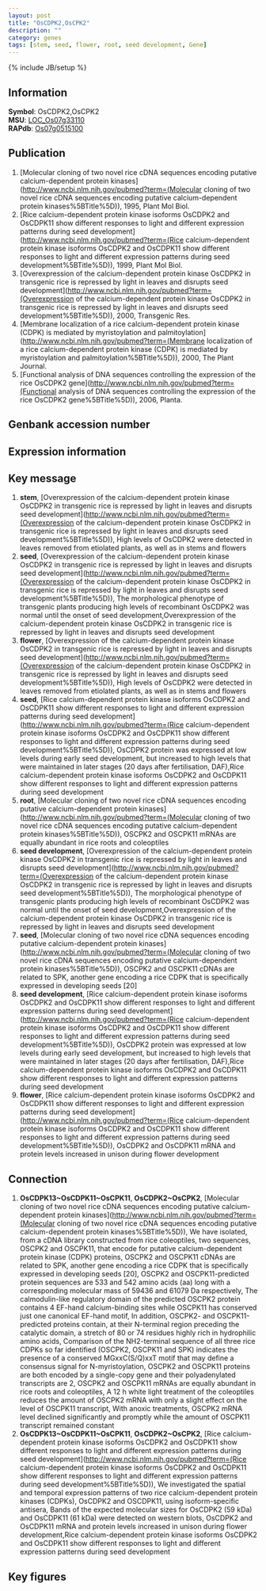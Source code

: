 ```yaml
---
layout: post
title: "OsCDPK2,OsCPK2"
description: ""
category: genes
tags: [stem, seed, flower, root, seed development, Gene]
---
```

{% include JB/setup %}

## Information
__Symbol__: OsCDPK2,OsCPK2  
__MSU__: [LOC_Os07g33110](http://rice.plantbiology.msu.edu/cgi-bin/ORF_infopage.cgi?orf=LOC_Os07g33110)  
__RAPdb__: [Os07g0515100](http://rapdb.dna.affrc.go.jp/viewer/gbrowse_details/irgsp1?name=Os07g0515100)  

## Publication
1. [Molecular cloning of two novel rice cDNA sequences encoding putative calcium-dependent protein kinases](http://www.ncbi.nlm.nih.gov/pubmed?term=(Molecular cloning of two novel rice cDNA sequences encoding putative calcium-dependent protein kinases%5BTitle%5D)), 1995, Plant Mol Biol.
2. [Rice calcium-dependent protein kinase isoforms OsCDPK2 and OsCDPK11 show different responses to light and different expression patterns during seed development](http://www.ncbi.nlm.nih.gov/pubmed?term=(Rice calcium-dependent protein kinase isoforms OsCDPK2 and OsCDPK11 show different responses to light and different expression patterns during seed development%5BTitle%5D)), 1999, Plant Mol Biol.
3. [Overexpression of the calcium-dependent protein kinase OsCDPK2 in transgenic rice is repressed by light in leaves and disrupts seed development](http://www.ncbi.nlm.nih.gov/pubmed?term=(Overexpression of the calcium-dependent protein kinase OsCDPK2 in transgenic rice is repressed by light in leaves and disrupts seed development%5BTitle%5D)), 2000, Transgenic Res.
4. [Membrane localization of a rice calcium-dependent protein kinase (CDPK) is mediated by myristoylation and palmitoylation](http://www.ncbi.nlm.nih.gov/pubmed?term=(Membrane localization of a rice calcium-dependent protein kinase (CDPK) is mediated by myristoylation and palmitoylation%5BTitle%5D)), 2000, The Plant Journal.
5. [Functional analysis of DNA sequences controlling the expression of the rice OsCDPK2 gene](http://www.ncbi.nlm.nih.gov/pubmed?term=(Functional analysis of DNA sequences controlling the expression of the rice OsCDPK2 gene%5BTitle%5D)), 2006, Planta.

## Genbank accession number

## Expression information

## Key message
1. __stem__, [Overexpression of the calcium-dependent protein kinase OsCDPK2 in transgenic rice is repressed by light in leaves and disrupts seed development](http://www.ncbi.nlm.nih.gov/pubmed?term=(Overexpression of the calcium-dependent protein kinase OsCDPK2 in transgenic rice is repressed by light in leaves and disrupts seed development%5BTitle%5D)),  High levels of OsCDPK2 were detected in leaves removed from etiolated plants, as well as in stems and flowers
2. __seed__, [Overexpression of the calcium-dependent protein kinase OsCDPK2 in transgenic rice is repressed by light in leaves and disrupts seed development](http://www.ncbi.nlm.nih.gov/pubmed?term=(Overexpression of the calcium-dependent protein kinase OsCDPK2 in transgenic rice is repressed by light in leaves and disrupts seed development%5BTitle%5D)),  The morphological phenotype of transgenic plants producing high levels of recombinant OsCDPK2 was normal until the onset of seed development,Overexpression of the calcium-dependent protein kinase OsCDPK2 in transgenic rice is repressed by light in leaves and disrupts seed development
3. __flower__, [Overexpression of the calcium-dependent protein kinase OsCDPK2 in transgenic rice is repressed by light in leaves and disrupts seed development](http://www.ncbi.nlm.nih.gov/pubmed?term=(Overexpression of the calcium-dependent protein kinase OsCDPK2 in transgenic rice is repressed by light in leaves and disrupts seed development%5BTitle%5D)),  High levels of OsCDPK2 were detected in leaves removed from etiolated plants, as well as in stems and flowers
4. __seed__, [Rice calcium-dependent protein kinase isoforms OsCDPK2 and OsCDPK11 show different responses to light and different expression patterns during seed development](http://www.ncbi.nlm.nih.gov/pubmed?term=(Rice calcium-dependent protein kinase isoforms OsCDPK2 and OsCDPK11 show different responses to light and different expression patterns during seed development%5BTitle%5D)),  OsCDPK2 protein was expressed at low levels during early seed development, but increased to high levels that were maintained in later stages (20 days after fertilisation, DAF),Rice calcium-dependent protein kinase isoforms OsCDPK2 and OsCDPK11 show different responses to light and different expression patterns during seed development
5. __root__, [Molecular cloning of two novel rice cDNA sequences encoding putative calcium-dependent protein kinases](http://www.ncbi.nlm.nih.gov/pubmed?term=(Molecular cloning of two novel rice cDNA sequences encoding putative calcium-dependent protein kinases%5BTitle%5D)),  OSCPK2 and OSCPK11 mRNAs are equally abundant in rice roots and coleoptiles
6. __seed development__, [Overexpression of the calcium-dependent protein kinase OsCDPK2 in transgenic rice is repressed by light in leaves and disrupts seed development](http://www.ncbi.nlm.nih.gov/pubmed?term=(Overexpression of the calcium-dependent protein kinase OsCDPK2 in transgenic rice is repressed by light in leaves and disrupts seed development%5BTitle%5D)),  The morphological phenotype of transgenic plants producing high levels of recombinant OsCDPK2 was normal until the onset of seed development,Overexpression of the calcium-dependent protein kinase OsCDPK2 in transgenic rice is repressed by light in leaves and disrupts seed development
7. __seed__, [Molecular cloning of two novel rice cDNA sequences encoding putative calcium-dependent protein kinases](http://www.ncbi.nlm.nih.gov/pubmed?term=(Molecular cloning of two novel rice cDNA sequences encoding putative calcium-dependent protein kinases%5BTitle%5D)),  OSCPK2 and OSCPK11 cDNAs are related to SPK, another gene encoding a rice CDPK that is specifically expressed in developing seeds [20]
8. __seed development__, [Rice calcium-dependent protein kinase isoforms OsCDPK2 and OsCDPK11 show different responses to light and different expression patterns during seed development](http://www.ncbi.nlm.nih.gov/pubmed?term=(Rice calcium-dependent protein kinase isoforms OsCDPK2 and OsCDPK11 show different responses to light and different expression patterns during seed development%5BTitle%5D)),  OsCDPK2 protein was expressed at low levels during early seed development, but increased to high levels that were maintained in later stages (20 days after fertilisation, DAF),Rice calcium-dependent protein kinase isoforms OsCDPK2 and OsCDPK11 show different responses to light and different expression patterns during seed development
9. __flower__, [Rice calcium-dependent protein kinase isoforms OsCDPK2 and OsCDPK11 show different responses to light and different expression patterns during seed development](http://www.ncbi.nlm.nih.gov/pubmed?term=(Rice calcium-dependent protein kinase isoforms OsCDPK2 and OsCDPK11 show different responses to light and different expression patterns during seed development%5BTitle%5D)),  OsCDPK2 and OsCDPK11 mRNA and protein levels increased in unison during flower development

## Connection
1. __OsCDPK13~OsCDPK11~OsCPK11__, __OsCDPK2~OsCPK2__, [Molecular cloning of two novel rice cDNA sequences encoding putative calcium-dependent protein kinases](http://www.ncbi.nlm.nih.gov/pubmed?term=(Molecular cloning of two novel rice cDNA sequences encoding putative calcium-dependent protein kinases%5BTitle%5D)), We have isolated, from a cDNA library constructed from rice coleoptiles, two sequences, OSCPK2 and OSCPK11, that encode for putative calcium-dependent protein kinase (CDPK) proteins, OSCPK2 and OSCPK11 cDNAs are related to SPK, another gene encoding a rice CDPK that is specifically expressed in developing seeds [20], OSCPK2 and OSCPK11-predicted protein sequences are 533 and 542 amino acids (aa) long with a corresponding molecular mass of 59436 and 61079 Da respectively, The calmodulin-like regulatory domain of the predicted OSCPK2 protein contains 4 EF-hand calcium-binding sites while OSCPK11 has conserved just one canonical EF-hand motif, In addition, OSCPK2- and OSCPK11-predicted proteins contain, at their N-terminal region preceding the catalytic domain, a stretch of 80 or 74 residues highly rich in hydrophilic amino acids, Comparison of the NH2-terminal sequence of all three rice CDPKs so far identified (OSCPK2, OSCPK11 and SPK) indicates the presence of a conserved MGxxC(S/Q)xxT motif that may define a consensus signal for N-myristoylation, OSCPK2 and OSCPK11 proteins are both encoded by a single-copy gene and their polyadenylated transcripts are 2, OSCPK2 and OSCPK11 mRNAs are equally abundant in rice roots and coleoptiles, A 12 h white light treatment of the coleoptiles reduces the amount of OSCPK2 mRNA with only a slight effect on the level of OSCPK11 transcript, With anoxic treatments, OSCPK2 mRNA level declined significantly and promptly while the amount of OSCPK11 transcript remained constant
2. __OsCDPK13~OsCDPK11~OsCPK11__, __OsCDPK2~OsCPK2__, [Rice calcium-dependent protein kinase isoforms OsCDPK2 and OsCDPK11 show different responses to light and different expression patterns during seed development](http://www.ncbi.nlm.nih.gov/pubmed?term=(Rice calcium-dependent protein kinase isoforms OsCDPK2 and OsCDPK11 show different responses to light and different expression patterns during seed development%5BTitle%5D)), We investigated the spatial and temporal expression patterns of two rice calcium-dependent protein kinases (CDPKs), OsCDPK2 and OSCDPK11, using isoform-specific antisera, Bands of the expected molecular sizes for OsCDPK2 (59 kDa) and OsCDPK11 (61 kDa) were detected on western blots, OsCDPK2 and OsCDPK11 mRNA and protein levels increased in unison during flower development,Rice calcium-dependent protein kinase isoforms OsCDPK2 and OsCDPK11 show different responses to light and different expression patterns during seed development

## Key figures


